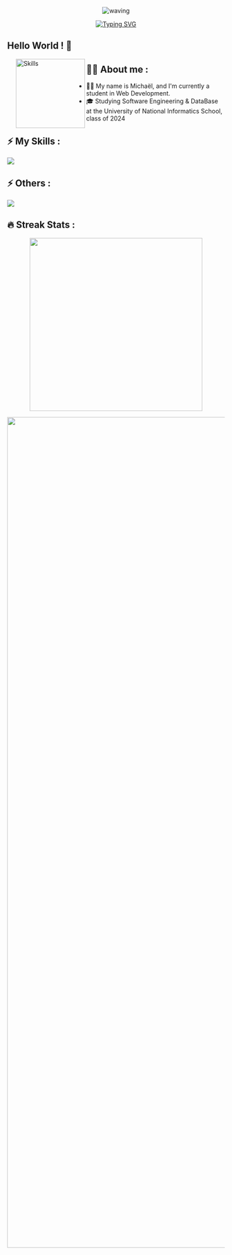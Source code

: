 <div align="center" >

 ![waving](https://capsule-render.vercel.app/api?type=waving&height=90&color=gradient)
 
[![Typing SVG](https://readme-typing-svg.herokuapp.com?font=Mouse+Memoirs&size=65&pause=500&color=06CD9C&vCenter=true&width=600&height=70&lines=Michaël+RAMANAMPAMONJY;MASTER+PIECE;I'm+a+Web+Developer)](https://git.io/typing-svg)
 
 </div>
 
## Hello World ! 👋
 
 <img align='left' height='160' style="margin-left:20px" src='assets/programmer.gif' alt='Skills'>

## 🐱‍👤 About me :
- 👨‍💻 My name is Michaël, and I'm currently a student in Web Development.
- 🎓 Studying Software Engineering & DataBase at the University of National Informatics School, class of 2024


## ⚡ My Skills :
<p>
  <a href="https://skillicons.dev">
    <img src="https://skillicons.dev/icons?i=git,vscode,react,js,nodejs,mysql,vue,laravel,java,angular,dotnet,js" />
  </a>
</p>

## ⚡ Others :
<p>
  <a href="https://skillicons.dev">
    <img src="https://skillicons.dev/icons?i=github,php,gitlab,visualstudio,nestjs,nextjs,postgres,unreal" />
  </a>
</p>

 ## 🔥 Streak Stats :

  <!-- GitHub Readme Streak Stats - https://github.com/Master-PEACE-01/github-readme-streak-stats -->
  <!--<p>
    <a href="https://github.com/Master-PEACE-01/github-readme-streak-stats">
      <img title="🔥 Get streak stats for your profile at git.io/streak-stats" alt="Master-PEACE-01's streak" src="https://streak-stats.demolab.com/?user=Master-PEACE-01&theme=radical&hide_border=true"/>
    </a> <a href="https://github.com/Master-PEACE-01/github-readme-stats"><img align="center" src="https://github-readme-stats.vercel.app/api?username=Michael-RAMANAMPAMONJY&show_icons=true&include_all_commits=true&theme=radical&hide_border=true" alt="Anurag's github stats" /></a> 
 </p>-->
  
  <p align = "center">
  
  <img src = "https://github-readme-streak-stats.herokuapp.com?user=MASTER-PEACE-01&theme=radical&hide_border=true" width = 400>
</p>


<img src="https://www.animatedimages.org/data/media/562/animated-line-image-0184.gif" width="1920" />


